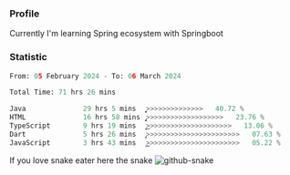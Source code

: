 ### Profile 

Currently I'm learning Spring ecosystem with Springboot

### Statistic
<!--START_SECTION:waka-->

```python
From: 05 February 2024 - To: 06 March 2024

Total Time: 71 hrs 26 mins

Java              29 hrs 5 mins   ͎͎͎͎͎͎͎͎͎͎͕>>>>>>>>>>>>>>   40.72 %
HTML              16 hrs 58 mins  ̡͎͎͎͎͎>>>>>>>>>>>>>>>>>>>   23.76 %
TypeScript        9 hrs 19 mins   ͎͎͎͜>>>>>>>>>>>>>>>>>>>>>   13.06 %
Dart              5 hrs 26 mins   ̡͎>>>>>>>>>>>>>>>>>>>>>>>   07.63 %
JavaScript        3 hrs 43 mins   ͎͜>>>>>>>>>>>>>>>>>>>>>>>   05.22 %
```

<!--END_SECTION:waka-->

If you love snake eater here the snake 
<picture>
  <source media="(prefers-color-scheme: dark)" srcset="https://github.com/pradana4648/pradana4648/blob/c0566a83ca6ea5f2e46bab00e717c4c82b4b5c4c/github-contribution-grid-snake-dark.svg" />
  <source media="(prefers-color-scheme: light)" srcset="https://github.com/pradana4648/pradana4648/blob/c0566a83ca6ea5f2e46bab00e717c4c82b4b5c4c/github-contribution-grid-snake.svg" />
  <img alt="github-snake" src="https://github.com/pradana4648/pradana4648/blob/c0566a83ca6ea5f2e46bab00e717c4c82b4b5c4c/github-contribution-grid-snake.svg" />
</picture>
